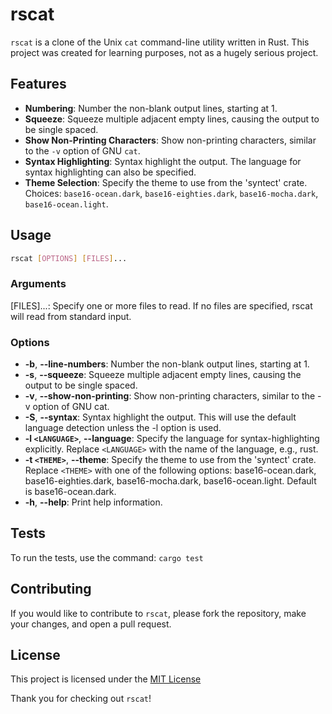 # rscat

`rscat` is a clone of the Unix `cat` command-line utility written in Rust. This project was created for learning purposes, not as a hugely serious project.

## Features

- **Numbering**: Number the non-blank output lines, starting at 1.
- **Squeeze**: Squeeze multiple adjacent empty lines, causing the output to be single spaced.
- **Show Non-Printing Characters**: Show non-printing characters, similar to the `-v` option of GNU `cat`.
- **Syntax Highlighting**: Syntax highlight the output. The language for syntax highlighting can also be specified.
- **Theme Selection**: Specify the theme to use from the 'syntect' crate. Choices: `base16-ocean.dark`, `base16-eighties.dark`, `base16-mocha.dark`, `base16-ocean.light`.

## Usage

```bash 
rscat [OPTIONS] [FILES]...
```

### Arguments
[FILES]...: Specify one or more files to read. If no files are specified, rscat will read from standard input.

### Options
* **-b**, **--line-numbers**: Number the non-blank output lines, starting at 1.
* **-s**, **--squeeze**: Squeeze multiple adjacent empty lines, causing the output to be single spaced.
* **-v**, **--show-non-printing**: Show non-printing characters, similar to the -v option of GNU cat.
* **-S**, **--syntax**: Syntax highlight the output. This will use the default language detection unless the -l option is used.
* **-l `<LANGUAGE>`**, **--language**: Specify the language for syntax-highlighting explicitly. Replace `<LANGUAGE>` with the name of the language, e.g., rust.
* **-t `<THEME>`**, **--theme**: Specify the theme to use from the 'syntect' crate. Replace `<THEME>` with one of the following options: base16-ocean.dark, base16-eighties.dark, base16-mocha.dark, base16-ocean.light. Default is base16-ocean.dark.
* **-h**, **--help**: Print help information.

## Tests

To run the tests, use the command: `cargo test`

## Contributing

If you would like to contribute to `rscat`, please fork the repository, make your changes, and open a pull request.

## License

This project is licensed under the [MIT License](LICENSE.txt)


Thank you for checking out `rscat`!
